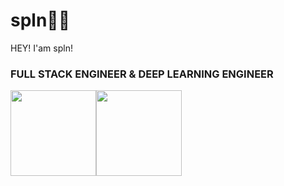 # spln👨🏻
HEY! I'am spln!
### **FULL STACK ENGINEER** & **DEEP LEARNING ENGINEER**
<!-- 金色提交数据 -->
<img align="" height="137px" src="https://github-readme-stats.vercel.app/api?username=spln13&hide_title=true&hide_border=true&show_icons=true&include_all_commits=true&line_height=21&bg_color=0,EC6C6C,FFD479,FFFC79,73FA79&theme=graywhite&locale=cn" /><img align="" height="137px" src="https://github-readme-stats.vercel.app/api/top-langs/?username=spln13&hide_title=true&hide_border=true&layout=compact&bg_color=0,73FA79,73FDFF,D783FF&theme=graywhite&locale=cn" />
